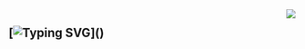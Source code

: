 <img align="right" src="https://count.getloli.com/get/@:Mozcy?theme=asoul">

## [![Typing SVG](https://readme-typing-svg.demolab.com?font=Fira+Code&pause=1000&width=435&height=30&lines=Hi%EF%BC%81I'm+Mozcy+Nice+to+visit.)]()

